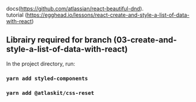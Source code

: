 docs(https://github.com/atlassian/react-beautiful-dnd). <br>
tutorial (https://egghead.io/lessons/react-create-and-style-a-list-of-data-with-react)

## Librairy required for branch (03-create-and-style-a-list-of-data-with-react)

In the project directory, run:

### `yarn add styled-components`
### `yarn add @atlaskit/css-reset`


